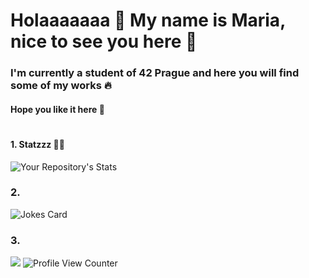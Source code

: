 # Holaaaaaaa 🥹 My name is Maria, nice to see you here 🫶
###  **I'm currently a student of 42 Prague and here you will find some of my works** 🔥
####                              Hope you like it here 💨
#
#### 1. Statzzz 👩‍💻

![Your Repository's Stats](https://github-readme-stats.vercel.app/api?username=xredm&show_icons=true)

### 2.

![Jokes Card](https://readme-jokes.vercel.app/api)

### 3.

![](https://forthebadge.com/images/badges/built-with-love.svg) ![Profile View Counter](https://komarev.com/ghpvc/?username=xredm)


